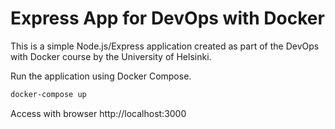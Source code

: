 # Express App for DevOps with Docker

This is a simple Node.js/Express application created as part of the DevOps with Docker course by the University of Helsinki.

Run the application using Docker Compose.
```bash
docker-compose up
```

Access with browser http://localhost:3000
